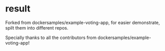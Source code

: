# result

Forked from dockersamples/example-voting-app, for easier demonstrate, spilt them into different repos.

Specially thanks to all the contributors from dockersamples/example-voting-app!